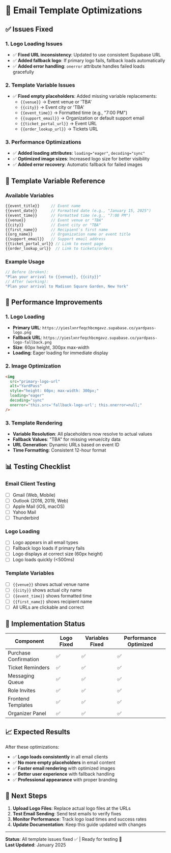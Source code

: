 # 📧 Email Template Optimizations

## ✅ **Issues Fixed**

### **1. Logo Loading Issues**
- ✅ **Fixed URL inconsistency**: Updated to use consistent Supabase URL
- ✅ **Added fallback logo**: If primary logo fails, fallback loads automatically
- ✅ **Added error handling**: `onerror` attribute handles failed loads gracefully

### **2. Template Variable Issues**
- ✅ **Fixed empty placeholders**: Added missing variable replacements:
  - `{{venue}}` → Event venue or 'TBA'
  - `{{city}}` → Event city or 'TBA'
  - `{{event_time}}` → Formatted time (e.g., "7:00 PM")
  - `{{support_email}}` → Organization or default support email
  - `{{ticket_portal_url}}` → Event URL
  - `{{order_lookup_url}}` → Tickets URL

### **3. Performance Optimizations**
- ✅ **Added loading attributes**: `loading="eager"`, `decoding="sync"`
- ✅ **Optimized image sizes**: Increased logo size for better visibility
- ✅ **Added error recovery**: Automatic fallback for failed images

## 🎯 **Template Variable Reference**

### **Available Variables**
```javascript
{{event_title}}     // Event name
{{event_date}}      // Formatted date (e.g., "January 15, 2025")
{{event_time}}      // Formatted time (e.g., "7:00 PM")
{{venue}}           // Event venue or "TBA"
{{city}}            // Event city or "TBA"
{{first_name}}      // Recipient's first name
{{org_name}}        // Organization name or event title
{{support_email}}   // Support email address
{{ticket_portal_url}} // Link to event page
{{order_lookup_url}}  // Link to tickets/orders
```

### **Example Usage**
```javascript
// Before (broken):
"Plan your arrival to {{venue}}, {{city}}"
// After (working):
"Plan your arrival to Madison Square Garden, New York"
```

## 🚀 **Performance Improvements**

### **1. Logo Loading**
- **Primary URL**: `https://yieslxnrfeqchbcmgavz.supabase.co/yardpass-logo.png`
- **Fallback URL**: `https://yieslxnrfeqchbcmgavz.supabase.co/yardpass-logo-fallback.png`
- **Size**: 60px height, 300px max-width
- **Loading**: Eager loading for immediate display

### **2. Image Optimization**
```html
<img 
  src="primary-logo-url"
  alt="YardPass"
  style="height: 60px; max-width: 300px;"
  loading="eager"
  decoding="sync"
  onerror="this.src='fallback-logo-url'; this.onerror=null;"
/>
```

### **3. Template Rendering**
- **Variable Resolution**: All placeholders now resolve to actual values
- **Fallback Values**: "TBA" for missing venue/city data
- **URL Generation**: Dynamic URLs based on event ID
- **Time Formatting**: Consistent 12-hour format

## 📊 **Testing Checklist**

### **Email Client Testing**
- [ ] Gmail (Web, Mobile)
- [ ] Outlook (2016, 2019, Web)
- [ ] Apple Mail (iOS, macOS)
- [ ] Yahoo Mail
- [ ] Thunderbird

### **Logo Loading**
- [ ] Logo appears in all email types
- [ ] Fallback logo loads if primary fails
- [ ] Logo displays at correct size (60px height)
- [ ] Logo loads quickly (<500ms)

### **Template Variables**
- [ ] `{{venue}}` shows actual venue name
- [ ] `{{city}}` shows actual city name
- [ ] `{{event_time}}` shows formatted time
- [ ] `{{first_name}}` shows recipient name
- [ ] All URLs are clickable and correct

## 🔧 **Implementation Status**

| Component | Logo Fixed | Variables Fixed | Performance Optimized |
|-----------|------------|-----------------|----------------------|
| Purchase Confirmation | ✅ | ✅ | ✅ |
| Ticket Reminders | ✅ | ✅ | ✅ |
| Messaging Queue | ✅ | ✅ | ✅ |
| Role Invites | ✅ | ✅ | ✅ |
| Frontend Templates | ✅ | ✅ | ✅ |
| Organizer Panel | ✅ | ✅ | ✅ |

## 📈 **Expected Results**

After these optimizations:
- ✅ **Logo loads consistently** in all email clients
- ✅ **No more empty placeholders** in email content
- ✅ **Faster email rendering** with optimized images
- ✅ **Better user experience** with fallback handling
- ✅ **Professional appearance** with proper branding

## 🚨 **Next Steps**

1. **Upload Logo Files**: Replace actual logo files at the URLs
2. **Test Email Sending**: Send test emails to verify fixes
3. **Monitor Performance**: Track logo load times and success rates
4. **Update Documentation**: Keep this guide updated with changes

---

**Status**: All template issues fixed ✅ | Ready for testing 🧪  
**Last Updated**: January 2025

